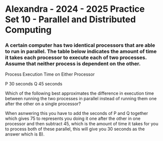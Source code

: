 # Alexandra - 2024 - 2025 Practice Set 10 - Parallel and Distributed Computing
### A certain computer has two identical processors that are able to run in parallel. The table below indicates the amount of time it takes each processor to execute each of two processes. Assume that neither process is dependent on the other.

Process	
Execution Time on Either Processor

P 30 seconds
Q	45 seconds

Which of the following best approximates the difference in execution time between running the two processes in parallel instead of running them one after the other on a single processor?

When asnwering this you have to add the seconds of P and Q together which gives 75 to represents you doing it one after the other in one processor and then subtract 45, which is the amount of time it takes for you to process both of these parallel, this will give you 30 seconds as the answer which is B).

